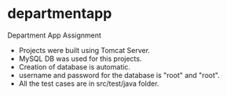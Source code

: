 # departmentapp
Department App Assignment

- Projects were built using Tomcat Server.
- MySQL DB was used for this projects.
- Creation of database is automatic.
- username and password for the database is "root" and "root".
- All the test cases are in src/test/java folder.
